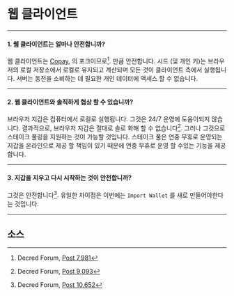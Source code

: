 # <i class="fa fa-firefox"></i> 웹 클라이언트 

---

#### 1. 웹 클라이언트는 얼마나 안전합니까?

웹 클라이언트는 [Copay](https://copay.io), 의 포크이므로[^7981]. 만큼 안전합니다. 시드 (및 개인 키)는 브라우저의 로컬 저장소에서 로컬로 유지되고 계산되며 모든 것이 클라이언트 측에서 실행됩니다. 서버는 동전을 소비하는 데 필요한 개인 데이터에 액세스 할 수 없습니다.

---

#### 2. 웹 클라이언트와 솔직하게 협상 할 수 있습니까? 

브라우저 지갑은 컴퓨터에서 로컬로 실행됩니다. 그것은 24/7 운영에 도움이되지 않습니다. 결과적으로, 브라우저 지갑은 절대로 솔로 화해 할 수 없습니다[^9093]. 그러나 그것으로 스테이크 풀링을 지원하는 것이 가능할 것입니다. 스테이크 풀은 연중 무휴로 운영되는 지갑을 온라인으로 제공 할 책임이 있기 때문에 연중 무휴로 운영 할 수있는 기능을 제공합니다.

---

#### 3. 지갑을 지우고 다시 시작하는 것이 안전합니까? 

그것은 안전합니다[^10652]. 유일한 차이점은 이번에는 `Import Wallet` 를 새로 만들어야한다는 것입니다.

---

## <i class="fa fa-book"></i> 소스 

[^7981]: Decred Forum, [Post 7,981](https://forum.decred.org/threads/518/#post-7981)
[^9093]: Decred Forum, [Post 9,093](https://forum.decred.org/threads/617/#post-9093)
[^10652]: Decred Forum, [Post 10,652](https://forum.decred.org/threads/643/page-2#post-10652)
